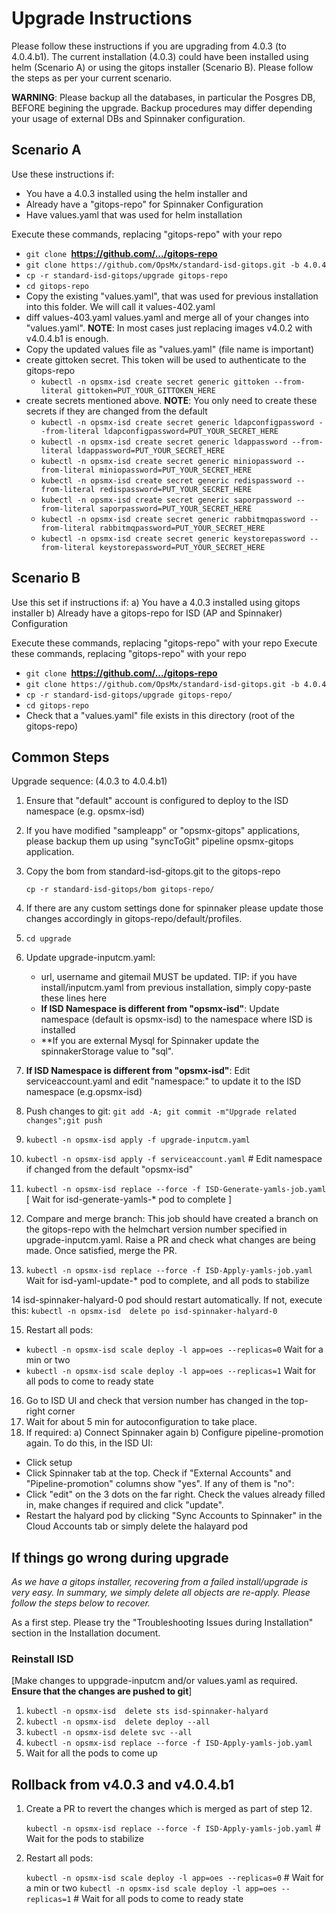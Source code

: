 
# Upgrade Instructions

Please follow these instructions if you are upgrading from 4.0.3 (to 4.0.4.b1). The current installation (4.0.3) could have been installed using helm (Scenario A) or using the gitops installer (Scenario B). Please follow the steps as per your current scenario.

**WARNING**: Please backup all the databases, in particular the Posgres DB, BEFORE begining the upgrade. Backup procedures may differ depending your usage of external DBs and Spinnaker configuration. 

## Scenario A
Use these instructions if:
- You have a 4.0.3 installed using the helm installer and
- Already have a "gitops-repo" for Spinnaker Configuration
- Have values.yaml that was used for helm installation

Execute these commands, replacing "gitops-repo" with your repo
- `git clone `**https://github.com/.../gitops-repo**
- `git clone https://github.com/OpsMx/standard-isd-gitops.git -b 4.0.4`
- `cp -r standard-isd-gitops/upgrade gitops-repo`  
- `cd gitops-repo`
- Copy the existing "values.yaml", that was used for previous installation into this folder. We will call it values-402.yaml
- diff values-403.yaml values.yaml and merge all of your changes into "values.yaml". **NOTE**: In most cases just replacing images v4.0.2 with v4.0.4.b1 is enough.
- Copy the updated values file as "values.yaml" (file name is important)
- create gittoken secret. This token will be used to authenticate to the gitops-repo
   - `kubectl -n opsmx-isd create secret generic gittoken --from-literal gittoken=PUT_YOUR_GITTOKEN_HERE` 
- create secrets mentioned above. **NOTE**: You only need to create these secrets if they are changed from the default
   - `kubectl -n opsmx-isd create secret generic ldapconfigpassword --from-literal ldapconfigpassword=PUT_YOUR_SECRET_HERE`
   - `kubectl -n opsmx-isd create secret generic ldappassword --from-literal ldappassword=PUT_YOUR_SECRET_HERE`
   - `kubectl -n opsmx-isd create secret generic miniopassword --from-literal miniopassword=PUT_YOUR_SECRET_HERE`
   - `kubectl -n opsmx-isd create secret generic redispassword --from-literal redispassword=PUT_YOUR_SECRET_HERE`
   - `kubectl -n opsmx-isd create secret generic saporpassword --from-literal saporpassword=PUT_YOUR_SECRET_HERE`
   - `kubectl -n opsmx-isd create secret generic rabbitmqpassword --from-literal rabbitmqpassword=PUT_YOUR_SECRET_HERE`
   - `kubectl -n opsmx-isd create secret generic keystorepassword --from-literal keystorepassword=PUT_YOUR_SECRET_HERE`

## Scenario B
Use this set if instructions if:
a) You have a 4.0.3 installed using gitops installer
b) Already have a gitops-repo for ISD (AP and Spinnaker) Configuration

Execute these commands, replacing "gitops-repo" with your repo
Execute these commands, replacing "gitops-repo" with your repo
- `git clone `**https://github.com/.../gitops-repo**
- `git clone https://github.com/OpsMx/standard-isd-gitops.git -b 4.0.4`
- `cp -r standard-isd-gitops/upgrade gitops-repo/` 
- `cd gitops-repo`
- Check that a "values.yaml" file exists in this directory (root of the gitops-repo)

## Common Steps
Upgrade sequence: (4.0.3 to 4.0.4.b1)
1. Ensure that "default" account is configured to deploy to the ISD namespace (e.g. opsmx-isd)
2. If you have modified "sampleapp" or "opsmx-gitops" applications, please backup them up using "syncToGit" pipeline opsmx-gitops application.
3. Copy the bom from standard-isd-gitops.git to the gitops-repo

   `cp -r standard-isd-gitops/bom gitops-repo/`

4. If there are any custom settings done for spinnaker please update those changes accordingly in gitops-repo/default/profiles.
5. `cd upgrade`
6. Update upgrade-inputcm.yaml: 
   - url, username and gitemail MUST be updated. TIP: if you have install/inputcm.yaml from previous installation, simply copy-paste these lines here
   - **If ISD Namespace is different from "opsmx-isd"**: Update namespace (default is opsmx-isd) to the namespace where ISD is installed
   - **If you are external Mysql for Spinnaker update the spinnakerStorage value to "sql".
7. **If ISD Namespace is different from "opsmx-isd"**: Edit serviceaccount.yaml and edit "namespace:" to update it to the ISD namespace (e.g.opsmx-isd)
8. Push changes to git: `git add -A; git commit -m"Upgrade related changes";git push`
9. `kubectl -n opsmx-isd apply -f upgrade-inputcm.yaml`
10. `kubectl -n opsmx-isd apply -f serviceaccount.yaml` # Edit namespace if changed from the default "opsmx-isd"     
11. `kubectl -n opsmx-isd replace --force -f ISD-Generate-yamls-job.yaml`
   [ Wait for isd-generate-yamls-* pod to complete ]

12. Compare and merge branch: This job should have created a branch on the gitops-repo with the helmchart version number specified in upgrade-inputcm.yaml. Raise a PR and check what changes are being made. Once satisfied, merge the PR.

13. `kubectl -n opsmx-isd replace --force -f ISD-Apply-yamls-job.yaml`
   Wait for isd-yaml-update-* pod to complete, and all pods to stabilize

14 isd-spinnaker-halyard-0 pod should restart automatically. If not, execute this: `kubectl -n opsmx-isd  delete po isd-spinnaker-halyard-0`

15. Restart all pods:
   - `kubectl -n opsmx-isd scale deploy -l app=oes --replicas=0` Wait for a min or two
   - `kubectl -n opsmx-isd scale deploy -l app=oes --replicas=1` Wait for all pods to come to ready state
 
16. Go to ISD UI and check that version number has changed in the top-right corner
17. Wait for about 5 min for autoconfiguration to take place.
18. If required: a) Connect Spinnaker again b) Configure pipeline-promotion again. To do this, in the ISD UI:
   - Click setup
   - Click Spinnaker tab at the top. Check if "External Accounts" and "Pipeline-promotion" columns show "yes". If any of them is "no":
   - Click "edit" on the 3 dots on the far right. Check the values already filled in, make changes if required and click "update".
   - Restart the halyard pod by clicking "Sync Accounts to Spinnaker" in the Cloud Accounts tab or simply delete the halayard pod

## If things go wrong during upgrade
*As we have a gitops installer, recovering from a failed install/upgrade is very easy. In summary, we simply delete all objects are re-apply. Please follow the steps below to recover.*

As a first step. Please try the "Troubleshooting Issues during Installation" section in the Installation document.

### Reinstall ISD
[Make changes to uppgrade-inputcm and/or values.yaml as required. **Ensure that the changes are pushed to git**]
1. `kubectl -n opsmx-isd  delete sts isd-spinnaker-halyard`
2. `kubectl -n opsmx-isd  delete deploy --all`
3. `kubectl -n opsmx-isd delete svc --all`
4. `kubectl -n opsmx-isd replace --force -f ISD-Apply-yamls-job.yaml`
5.  Wait for all the pods to come up

## Rollback from v4.0.3 and v4.0.4.b1

1. Create a PR to revert the changes which is merged as part of step 12.

   `kubectl -n opsmx-isd replace --force -f ISD-Apply-yamls-job.yaml` # Wait for the pods to stabilize


2. Restart all pods:

   `kubectl -n opsmx-isd scale deploy -l app=oes --replicas=0` # Wait for a min or two
   `kubectl -n opsmx-isd scale deploy -l app=oes --replicas=1` # Wait for all pods to come to ready state

